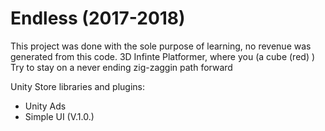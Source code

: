 # Endless (2017-2018)

This project was done with the sole purpose of learning, no revenue was generated from this code.
3D Infinte Platformer, where you (a cube (red) ) Try to stay on a never ending zig-zaggin path forward

Unity Store libraries and plugins:
  - Unity Ads
  - Simple UI (V.1.0.)
